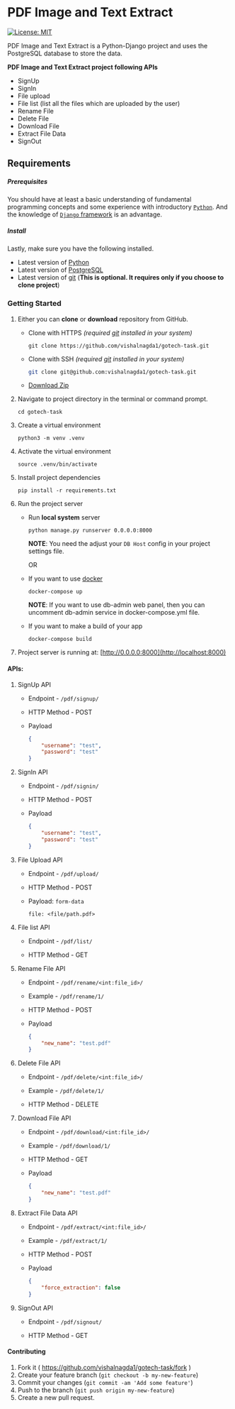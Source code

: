 # PDF Image and Text Extract

[![License: MIT](https://img.shields.io/badge/License-MIT-brightgreen.svg)](https://github.com/vishalnagda1/gotech-task/blob/main/LICENSE)

PDF Image and Text Extract is a Python-Django project and uses the PostgreSQL database to store the data.

**PDF Image and Text Extract project following APIs**

- SignUp
- SignIn
- File upload
- File list (list all the files which are uploaded by the user)
- Rename File
- Delete File
- Download File
- Extract File Data
- SignOut



## Requirements

##### **Prerequisites**

You should have at least a basic understanding of fundamental programming concepts and some experience with introductory [`Python`](https://www.python.org/). And the knowledge of [`Django` framework](https://www.djangoproject.com/) is an advantage.

##### **Install**

Lastly, make sure you have the following installed.

- Latest version of [Python](https://www.python.org/)
- Latest version of [PostgreSQL](https://www.postgresql.org/)
- Latest version of [git](https://git-scm.com/) (**This is optional. It requires only if you choose to clone project**)



### Getting Started

1. Either you can **clone** or **download** repository from GitHub.

   - Clone with HTTPS *(required [git](https://git-scm.com/) installed in your system)*

     ```shell
     git clone https://github.com/vishalnagda1/gotech-task.git
     ```

   - Clone with SSH *(required [git](https://git-scm.com/) installed in your system)*

     ```sh
     git clone git@github.com:vishalnagda1/gotech-task.git
     ```

   - [Download Zip](https://github.com/vishalnagda1/gotech-task/archive/main.zip)

2. Navigate to project directory in the terminal or command prompt.

   ```shell
   cd gotech-task
   ```

3. Create a virtual environment

   ```shell
   python3 -m venv .venv
   ```

4. Activate the virtual environment

   ```shell
   source .venv/bin/activate
   ```

5. Install project dependencies

   ```shell
   pip install -r requirements.txt
   ```

6. Run the project server

   - Run **local system** server

     ```shell
     python manage.py runserver 0.0.0.0:8000
     ```
     **NOTE**: You need the adjust your `DB Host` config in your project settings file.

        OR

   - If you want to use [docker](https://www.docker.com/)

     ```shell
     docker-compose up
     ```

     **NOTE**: If you want to use db-admin web panel, then you can uncomment db-admin service in docker-compose.yml file.

   - If you want to make a build of your app

     ```shell
     docker-compose build
     ```
       

7. Project server is running at: [http://0.0.0.0:8000](http://localhost:8000)



#### APIs:

1. SignUp API

   - Endpoint - `/pdf/signup/`

   - HTTP Method - POST

   - Payload

     ```json
     {
         "username": "test",
         "password": "test"
     }
     ```

2. SignIn API

   - Endpoint - `/pdf/signin/`

   - HTTP Method - POST

   - Payload

     ```json
     {
         "username": "test",
         "password": "test"
     }
     ```

3. File Upload API

   - Endpoint - `/pdf/upload/`

   - HTTP Method - POST

   - Payload: `form-data`

     ```
     file: <file/path.pdf>
     ```

4. File list API

   - Endpoint - `/pdf/list/`

   - HTTP Method - GET

5. Rename File API

   - Endpoint - `/pdf/rename/<int:file_id>/`
   - Example - `/pdf/rename/1/`

   - HTTP Method - POST

   - Payload

     ```json
     {
         "new_name": "test.pdf"
     }
     ```

6. Delete File API

   - Endpoint - `/pdf/delete/<int:file_id>/`
   - Example - `/pdf/delete/1/`

   - HTTP Method - DELETE

7. Download File API

   - Endpoint - `/pdf/download/<int:file_id>/`
   - Example - `/pdf/download/1/`

   - HTTP Method - GET

   - Payload

     ```json
     {
         "new_name": "test.pdf"
     }
     ```

8. Extract File Data API

   - Endpoint - `/pdf/extract/<int:file_id>/`
   - Example - `/pdf/extract/1/`

   - HTTP Method - POST

   - Payload

     ```json
     {
         "force_extraction": false
     }
     ```

9. SignOut API

   - Endpoint - `/pdf/signout/`

   - HTTP Method - GET




#### Contributing

1. Fork it ( https://github.com/vishalnagda1/gotech-task/fork )
2. Create your feature branch (`git checkout -b my-new-feature`)
3. Commit your changes (`git commit -am 'Add some feature'`)
4. Push to the branch (`git push origin my-new-feature`)
5. Create a new pull request.

